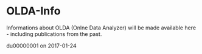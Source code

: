 # OLDA-Info

Informations about OLDA (Onlne Data Analyzer) will be made available here - including publications from the past.

du00000001 on 2017-01-24
